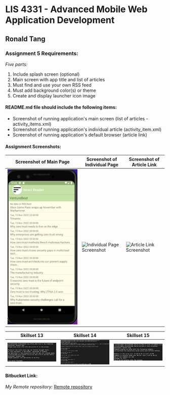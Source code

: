 # LIS 4331 - Advanced Mobile Web Application Development

## Ronald Tang

### Assignment 5 Requirements:

*Five parts:*

1. Include splash screen (optional)
2. Main screen with app title and list of articles
3. Must find and use your own RSS feed
4. Must add background color(s) or theme
5. Create and display launcher icon image

#### README.md file should include the following items:

* Screenshot of running application's main screen (list of articles - activity_items.xml)
* Screenshot of running application's individual article (activity_item.xml)
* Screenshot of running application's default browser (article link)

#### Assignment Screenshots:

| Screenshot of Main Page | Screenshot of Individual Page  | Screenshot of Article Link |
| ---------- | ---------- | ---------- |
| ![Main Page Screenshot](img/main_page.png) | ![Individual Page Screenshot](img/Error.png) | ![Article Link Screenshot](img/Calculate.png) |

| Skillset 13 | Skillset 14 | Skillset 15 |
| ---------- | ---------- | ---------- |
| ![Screenshot of Skillset 13](img/ss13.png) | ![Screenshot of Skillset 14](img/ss14.png) | ![Screenshot of Skillset 15](img/ss15.png)

#### Bitbucket Link:

*My Remote repository:*
[Remote repository](https://bitbucket.org/ronaldtang1/lis4331/ "Remote repository")

